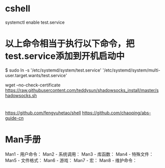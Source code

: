 # cshell
systemctl enable test.service

# 以上命令相当于执行以下命令，把test.service添加到开机启动中
$ sudo ln -s  '/etc/systemd/system/test.service'  '/etc/systemd/system/multi-user.target.wants/test.service' 

wget –no-check-certificate  https://raw.githubusercontent.com/teddysun/shadowsocks_install/master/shadowsocks.sh

#
https://github.com/fengyuhetao/shell
https://github.com/chaoqing/abs-guide-cn

# Man手册
Man1 - 用户命令：
Man2 - 系统调用：
Man3 - 库函数：
Man4 - 特殊文件：
Man5 - 文件格式：
Man6 - 游戏：
Man7 - 宏：
Man8 - 维护命令：

